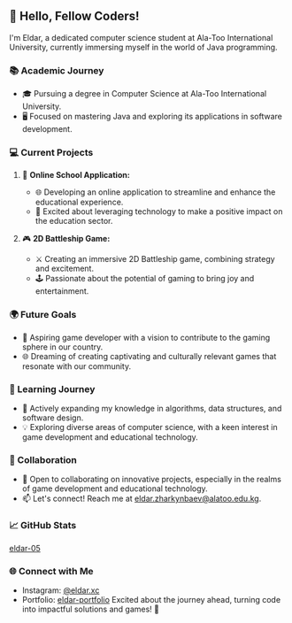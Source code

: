 ## 👋 Hello, Fellow Coders!

I'm Eldar, a dedicated computer science student at Ala-Too International University, currently immersing myself in the world of Java programming.

### 📚 Academic Journey

- 🎓 Pursuing a degree in Computer Science at Ala-Too International University.
- 🖥️ Focused on mastering Java and exploring its applications in software development.

### 💻 Current Projects

1. 🏫 **Online School Application:**
   - 🌐 Developing an online application to streamline and enhance the educational experience.
   - 🚀 Excited about leveraging technology to make a positive impact on the education sector.

2. 🎮 **2D Battleship Game:**
   - ⚔️ Creating an immersive 2D Battleship game, combining strategy and excitement.
   - 🕹️ Passionate about the potential of gaming to bring joy and entertainment.

### 🌍 Future Goals

- 🚀 Aspiring game developer with a vision to contribute to the gaming sphere in our country.
- 🌐 Dreaming of creating captivating and culturally relevant games that resonate with our community.

### 🌱 Learning Journey

- 📖 Actively expanding my knowledge in algorithms, data structures, and software design.
- 💡 Exploring diverse areas of computer science, with a keen interest in game development and educational technology.

### 🤝 Collaboration

- 💬 Open to collaborating on innovative projects, especially in the realms of game development and educational technology.
- 📫 Let's connect! Reach me at eldar.zharkynbaev@alatoo.edu.kg.

### 📈 GitHub Stats

[eldar-05](https://github-readme-stats.vercel.app/api?username=eldar-05&show_icons=true&hide=contribs&theme=radical)

### 🌐 Connect with Me

- Instagram: [@eldar.xc](https://www.instagram.com/eldar.xc/)
- Portfolio: [eldar-portfolio](https://sites.google.com/view/eldar-portfolio/home/)
Excited about the journey ahead, turning code into impactful solutions and games! 🚀
